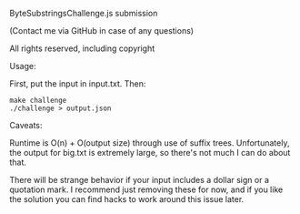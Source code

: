ByteSubstringsChallenge.js submission

(Contact me via GitHub in case of any questions)

All rights reserved, including copyright

Usage:

First, put the input in input.txt. Then:

```
make challenge
./challenge > output.json
```

Caveats:

Runtime is O(n) + O(output size) through use of suffix trees. Unfortunately, the output for big.txt is extremely large, so there's not much I can do about that.

There will be strange behavior if your input includes a dollar sign or a quotation mark. I recommend just removing these for now, and if you like the solution you can find hacks to work around this issue later.


